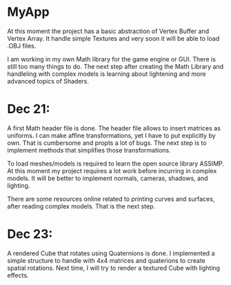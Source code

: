 # MyApp


At this moment the project has a basic abstraction of Vertex Buffer and Vertex Array. It handle simple Textures and very soon it will be able to load .OBJ files.

I am working in my own Math library for the game engine or GUI. There is still too many things to do. The next step after creating the Math Library and handleling with complex models is learning about lightening and more advanced topics of Shaders. 

# Dec 21:

A first Math header file is done. The header file allows to insert matrices as uniforms. I can make affine transformations, yet I have to put explicitly by own. That is cumbersome and propts a lot of bugs. The next step is to implement methods that simplifies those transformations. 

To load meshes/models is required to learn the open source library ASSIMP. At this moment my project requires a lot work before incurring in complex models. It will be better to implement normals, cameras, shadows, and lighting.

There are some resources online related to printing curves and surfaces, after reading complex models. That is the next step.

# Dec 23: 

A rendered Cube that rotates using Quaternions is done. I implemented a simple structure to handle with 4x4 matrices and quaterions to create spatial rotations. Next time, I will try to render a textured Cube with lighting effects.


